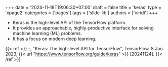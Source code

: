 +++
date = '2024-11-18T19:06:30+07:00'
draft = false
title = 'keras'
type = 'xpage2'
categories = ['pages']
tags = ['slide-lib']
authors = ['viridi']
+++
<!--more-->
- Keras is the high-level API of the TensorFlow platform.
- It provides an approachable, highly-productive interface for solving machine learning (ML) problems.
- It has a focus on modern deep learning.

{{< ref >}}
-, "Keras: The high-level API for TensorFlow", TensorFlow, 8 Jun 2023, {{< url "https://www.tensorflow.org/guide/keras" >}} [20241124].
{{< /ref >}}
